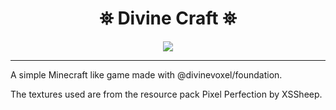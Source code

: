 <h1 align="center">
 ⛯ Divine Craft ⛯
</h1>

<p align="center">
<img src="https://divine-star-software.github.io/DigitalAssets/images/logo-small.png">
</p>

---

A simple Minecraft like game made with @divinevoxel/foundation. 


The textures used are from the resource pack Pixel Perfection by XSSheep.


